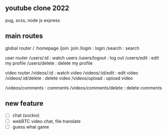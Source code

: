 ## youtube clone 2022

pug, scss, node js express

## main routes

global router
/ :homepage
/join :join
/login : login
/search : search

user router
/users/:id : watch users
/users/logout : log out
/users/edit : edit my profile
/users/delete : delete my profile

video router
/videos/:id : watch video
/videos/:id/edit : edit video
/videos/:id/delete : delete video
/videos/upload : upload video

/videos/comments : comments
/videos/comments/delete : delete comments

## new feature

- [ ] chat (sockio)
- [ ] webRTC video chat, file translate
- [ ] guess what game
